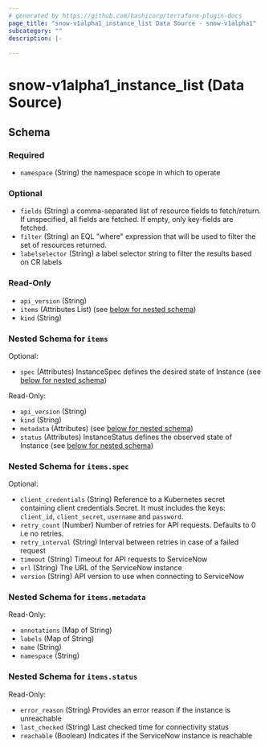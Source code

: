 ```yaml
---
# generated by https://github.com/hashicorp/terraform-plugin-docs
page_title: "snow-v1alpha1_instance_list Data Source - snow-v1alpha1"
subcategory: ""
description: |-
  
---
```


# snow-v1alpha1_instance_list (Data Source)





<!-- schema generated by tfplugindocs -->
## Schema

### Required

- `namespace` (String) the namespace scope in which to operate

### Optional

- `fields` (String) a comma-separated list of resource fields to fetch/return.  If unspecified, all fields are fetched.  If empty, only key-fields are fetched.
- `filter` (String) an EQL "where" expression that will be used to filter the set of resources returned.
- `labelselector` (String) a label selector string to filter the results based on CR labels

### Read-Only

- `api_version` (String)
- `items` (Attributes List) (see [below for nested schema](#nestedatt--items))
- `kind` (String)

<a id="nestedatt--items"></a>
### Nested Schema for `items`

Optional:

- `spec` (Attributes) InstanceSpec defines the desired state of Instance (see [below for nested schema](#nestedatt--items--spec))

Read-Only:

- `api_version` (String)
- `kind` (String)
- `metadata` (Attributes) (see [below for nested schema](#nestedatt--items--metadata))
- `status` (Attributes) InstanceStatus defines the observed state of Instance (see [below for nested schema](#nestedatt--items--status))

<a id="nestedatt--items--spec"></a>
### Nested Schema for `items.spec`

Optional:

- `client_credentials` (String) Reference to a Kubernetes secret containing client credentials
Secret. It must includes the keys: `client_id`, `client_secret`,
`username` and `password`.
- `retry_count` (Number) Number of retries for API requests. Defaults to 0 i.e no retries.
- `retry_interval` (String) Interval between retries in case of a failed request
- `timeout` (String) Timeout for API requests to ServiceNow
- `url` (String) The URL of the ServiceNow instance
- `version` (String) API version to use when connecting to ServiceNow


<a id="nestedatt--items--metadata"></a>
### Nested Schema for `items.metadata`

Read-Only:

- `annotations` (Map of String)
- `labels` (Map of String)
- `name` (String)
- `namespace` (String)


<a id="nestedatt--items--status"></a>
### Nested Schema for `items.status`

Read-Only:

- `error_reason` (String) Provides an error reason if the instance is unreachable
- `last_checked` (String) Last checked time for connectivity status
- `reachable` (Boolean) Indicates if the ServiceNow instance is reachable
